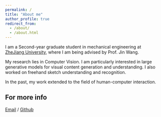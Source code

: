 ```yaml
---
permalink: /
title: "About me"
author_profile: true
redirect_from: 
  - /about/
  - /about.html
---
```


I am a Second-year graduate student in mechanical engineering at [ZheJiang University](https://www.zju.edu.cn/), where I am being advised by Prof. Jin Wang.

My research lies in Computer Vision. I am particularly interested in large generative models for visual content generation and understanding. I also worked on freehand sketch understanding and recognition. 

In the past, my work extended to the field of human-computer interaction.


For more info
------
[Email](22360562@zju.edu.cn) / [Github](https://github.com/SenyunJia)
